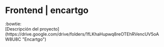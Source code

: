 <h1> Frontend | encartgo </h1> :bowtie:
<br />
[Descripción del proyecto](https://drive.google.com/drive/folders/1fLKhaHupwq8reOTEhRVencUV5oAW8U8C "Encartgo")
